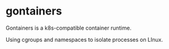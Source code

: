 # gontainers


Gontainers is a k8s-compatible container runtime.

Using cgroups and namespaces to isolate processes on LInux.
